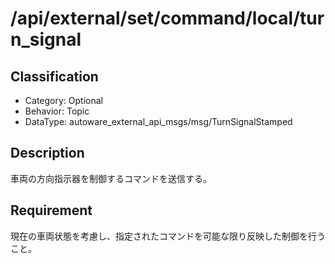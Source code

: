 # /api/external/set/command/local/turn_signal

## Classification

- Category: Optional
- Behavior: Topic
- DataType: autoware_external_api_msgs/msg/TurnSignalStamped

## Description

車両の方向指示器を制御するコマンドを送信する。

## Requirement

現在の車両状態を考慮し、指定されたコマンドを可能な限り反映した制御を行うこと。
